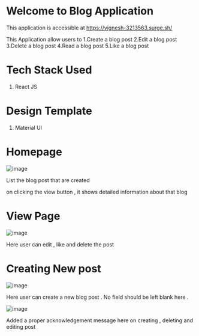# Welcome to Blog Application

This application is accessible at https://vignesh-3213563.surge.sh/


This Application allow users to 
1.Create a blog post
2.Edit a blog post
3.Delete a blog post
4.Read a blog post
5.Like a blog post

# Tech Stack Used 
1. React JS

# Design Template
1. Material UI

# Homepage
![image](https://github.com/vigneshfromnagarro/blogapp/assets/171919067/8c2b8128-d6b3-4faf-8fb9-071c103629cc)

List the blog post that are created

on clicking the view button , it shows detailed information about that blog

# View Page
![image](https://github.com/vigneshfromnagarro/blogapp/assets/171919067/566f22c7-6ad7-4c8d-beb4-f92516ccc090)

Here user can edit , like and delete the post

# Creating New post 

![image](https://github.com/vigneshfromnagarro/blogapp/assets/171919067/0ab5502a-cda9-4289-96ff-a6f62f537fcd)

Here user can create a new blog post . No field should be left blank here . 

![image](https://github.com/vigneshfromnagarro/blogapp/assets/171919067/f6dfa3a2-8072-4028-afdb-1ae2d7808ded)

Added a proper acknowledgement message here on creating , deleting and editing post






